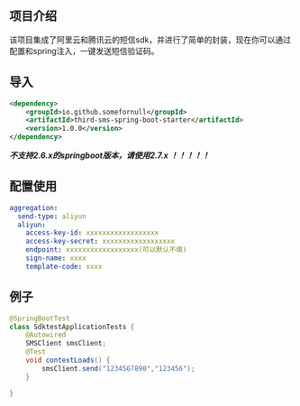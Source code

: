 ## 项目介绍

该项目集成了阿里云和腾讯云的短信sdk，并进行了简单的封装，现在你可以通过配置和spring注入，一键发送短信验证码。

## 导入

```xml
<dependency>
    <groupId>io.github.somefornull</groupId>
    <artifactId>third-sms-spring-boot-starter</artifactId>
    <version>1.0.0</version>
</dependency>
```
_**不支持2.6.x的springboot版本，请使用2.7.x ！！！！！**_
## 配置使用

```yaml
aggregation:
  send-type: aliyun
  aliyun:
    access-key-id: xxxxxxxxxxxxxxxxxx
    access-key-secret: xxxxxxxxxxxxxxxxxx
    endpoint: xxxxxxxxxxxxxxxxxx(可以默认不填)
    sign-name: xxxx
    template-code: xxxx
```

## 例子

```java
@SpringBootTest
class SdktestApplicationTests {
    @Autowired
    SMSClient smsClient;
    @Test
    void contextLoads() {
        smsClient.send("1234567890","123456");
    }

}

```